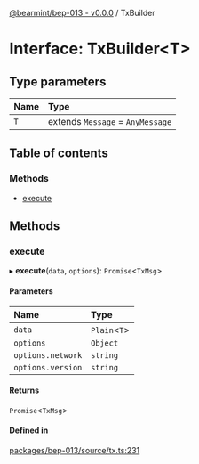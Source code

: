 [@bearmint/bep-013 - v0.0.0](../README.md) / TxBuilder

# Interface: TxBuilder<T\>

## Type parameters

| Name | Type |
| :------ | :------ |
| `T` | extends `Message` = `AnyMessage` |

## Table of contents

### Methods

- [execute](TxBuilder.md#execute)

## Methods

### execute

▸ **execute**(`data`, `options`): `Promise`<`TxMsg`\>

#### Parameters

| Name | Type |
| :------ | :------ |
| `data` | `Plain`<`T`\> |
| `options` | `Object` |
| `options.network` | `string` |
| `options.version` | `string` |

#### Returns

`Promise`<`TxMsg`\>

#### Defined in

[packages/bep-013/source/tx.ts:231](https://github.com/bearmint/bearmint/blob/main/packages/bep-013/source/tx.ts#L231)
